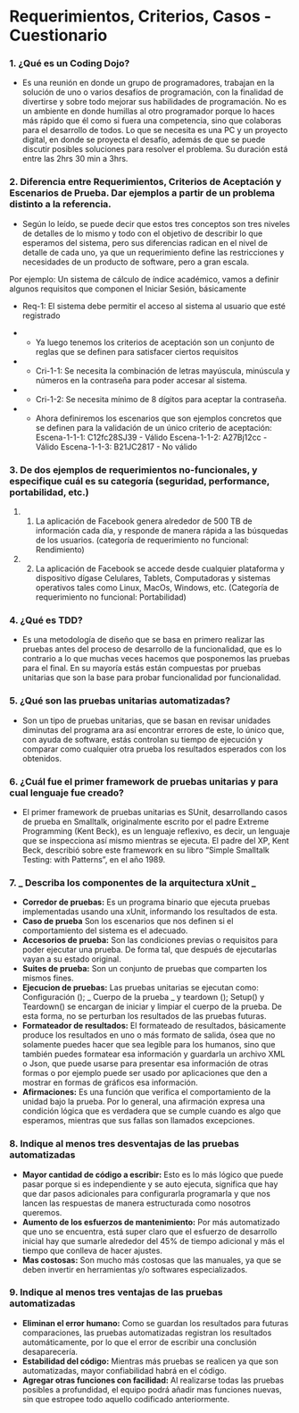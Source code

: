 # Requerimientos, Criterios, Casos - Cuestionario

### 1. **¿Qué es un Coding Dojo?**

- Es una reunión en donde un grupo de programadores, trabajan en la solución de uno o varios desafíos de programación, con la finalidad de divertirse y sobre todo mejorar sus habilidades de programación. No es un ambiente en donde humillas al otro programador porque lo haces más rápido que él como si fuera una competencia, sino que colaboras para el desarrollo de todos. Lo que se necesita es una PC y un proyecto digital, en donde se proyecta el desafío, además de que se puede discutir posibles soluciones para resolver el problema. Su duración está entre las 2hrs 30 min a 3hrs.

### 2. **Diferencia entre Requerimientos, Criterios de Aceptación y Escenarios de Prueba. Dar ejemplos a partir de un problema distinto a la referencia.**

- Según lo leído, se puede decir que estos tres conceptos son tres niveles de detalles de lo mismo y todo con el objetivo de describir lo que esperamos del sistema, pero sus diferencias radican en el nivel de detalle de cada uno, ya que un requerimiento define las restricciones y necesidades de un producto de software, pero a gran escala.

Por ejemplo: Un sistema de cálculo de índice académico, vamos a definir algunos requisitos que componen el Iniciar Sesión, básicamente

- Req-1: El sistema debe permitir el acceso al sistema al usuario que esté registrado
- - Ya luego tenemos los criterios de aceptación son un conjunto de reglas que se definen para satisfacer ciertos requisitos
- - Cri-1-1: Se necesita la combinación de letras mayúscula, minúscula y números en la contraseña para poder accesar al sistema.
- - Cri-1-2: Se necesita mínimo de 8 dígitos para aceptar la contraseña.

- - Ahora definiremos los escenarios que son ejemplos concretos que se definen para la validación de un único criterio de aceptación:
    Escena-1-1-1: C12fc28SJ39 - Válido
    Escena-1-1-2: A27Bj12cc - Válido
    Escena-1-1-3: B21JC2817 - No válido

### 3. **De dos ejemplos de requerimientos no-funcionales, y especifique cuál es su categoría (seguridad, performance, portabilidad, etc.)**

1. 1. La aplicación de Facebook genera alrededor de 500 TB de información cada día, y responde de manera rápida a las búsquedas de los usuarios. (categoría de requerimiento no funcional: Rendimiento)
2. 2. La aplicación de Facebook se accede desde cualquier plataforma y dispositivo dígase Celulares, Tablets, Computadoras y sistemas operativos tales como Linux, MacOs, Windows, etc. (Categoría de requerimiento no funcional: Portabilidad)

### 4. **¿Qué es TDD?**

- Es una metodología de diseño que se basa en primero realizar las pruebas antes del proceso de desarrollo de la funcionalidad, que es lo contrario a lo que muchas veces hacemos que posponemos las pruebas para el final. En su mayoría estás están compuestas por pruebas unitarias que son la base para probar funcionalidad por funcionalidad.

### 5. **¿Qué son las pruebas unitarias automatizadas?**

- Son un tipo de pruebas unitarias, que se basan en revisar unidades diminutas del programa ara así encontrar errores de este, lo único que, con ayuda de software, estás controlan su tiempo de ejecución y comparar como cualquier otra prueba los resultados esperados con los obtenidos.

### 6. **¿Cuál fue el primer framework de pruebas unitarias y para cual lenguaje fue creado?**

- El primer framework de pruebas unitarias es SUnit, desarrollando casos de prueba en Smalltalk, originalmente escrito por el padre Extreme Programming (Kent Beck), es un lenguaje reflexivo, es decir, un lenguaje que se inspecciona así mismo mientras se ejecuta. El padre del XP, Kent Beck, describió sobre este framework en su libro “Simple Smalltalk Testing: with Patterns”, en el año 1989.

### 7. **_ Describa los componentes de la arquitectura xUnit _**

- **Corredor de pruebas:** Es un programa binario que ejecuta pruebas implementadas usando una xUnit, informando los resultados de esta.
- **Caso de prueba** Son los escenarios que nos definen si el comportamiento del sistema es el adecuado.
- **Accesorios de prueba:** Son las condiciones previas o requisitos para poder ejecutar una prueba. De forma tal, que después de ejecutarlas vayan a su estado original.
- **Suites de prueba:** Son un conjunto de pruebas que comparten los mismos fines.
- **Ejecucion de pruebas:** Las pruebas unitarias se ejecutan como: Configuración (); _ Cuerpo de la prueba _ y teardown (); Setup() y Teardown() se encargan de iniciar y limpiar el cuerpo de la prueba. De esta forma, no se perturban los resultados de las pruebas futuras.
- **Formateador de resultados:** El formateado de resultados, básicamente produce los resultados en uno o más formato de salida, ósea que no solamente puedes hacer que sea legible para los humanos, sino que también puedes formatear esa información y guardarla un archivo XML o Json, que puede usarse para presentar esa información de otras formas o por ejemplo puede ser usado por aplicaciones que den a mostrar en formas de gráficos esa información.
- **Afirmaciones:** Es una función que verifica el comportamiento de la unidad bajo la prueba. Por lo general, una afirmación expresa una condición lógica que es verdadera que se cumple cuando es algo que esperamos, mientras que sus fallas son llamados excepciones.

### 8. **Indique al menos tres desventajas de las pruebas automatizadas**

- **Mayor cantidad de código a escribir:** Esto es lo más lógico que puede pasar porque si es independiente y se auto ejecuta, significa que hay que dar pasos adicionales para configurarla programarla y que nos lancen las respuestas de manera estructurada como nosotros queremos.
- **Aumento de los esfuerzos de mantenimiento:** Por más automatizado que uno se encuentra, está super claro que el esfuerzo de desarrollo inicial hay que sumarle alrededor del 45% de tiempo adicional y más el tiempo que conlleva de hacer ajustes.
- **Mas costosas:** Son mucho más costosas que las manuales, ya que se deben invertir en herramientas y/o softwares especializados.

### 9. **Indique al menos tres ventajas de las pruebas automatizadas**

- **Eliminan el error humano:** Como se guardan los resultados para futuras comparaciones, las pruebas automatizadas registran los resultados automáticamente, por lo que el error de escribir una conclusión desaparecería.
- **Estabilidad del código:** Mientras más pruebas se realicen ya que son automatizadas, mayor confiabilidad habrá en el código.
- **Agregar otras funciones con facilidad:** Al realizarse todas las pruebas posibles a profundidad, el equipo podrá añadir mas funciones nuevas, sin que estropee todo aquello codificado anteriormente.
